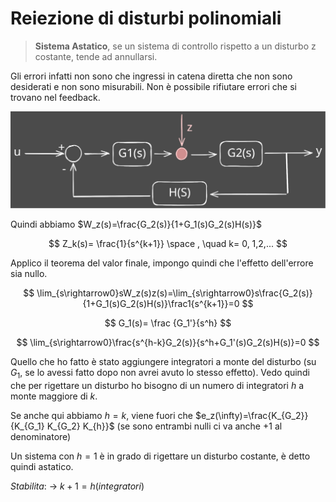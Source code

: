 # Reiezione di disturbi polinomiali
<aside>

>**Sistema Astatico**, se un sistema di controllo rispetto a un disturbo z costante, tende ad annullarsi.

</aside>

Gli errori infatti non sono che ingressi in catena diretta che non sono desiderati e non sono misurabili. Non è possibile rifiutare errori che si trovano nel feedback.

![Reiezione di disturbi polinomiali](./img/SistemiReiezioneDisturbi.svg)

Quindi abbiamo $W_z(s)=\frac{G_2(s)}{1+G_1(s)G_2(s)H(s)}$

$$
Z_k(s)= \frac{1}{s^{k+1}} \space , \quad k= 0, 1,2,...
$$

Applico il teorema del valor finale, impongo quindi che l'effetto dell'errore sia nullo.

$$
\lim_{s\rightarrow0}sW_z(s)z(s)=\lim_{s\rightarrow0}s\frac{G_2(s)}{1+G_1(s)G_2(s)H(s)}\frac1{s^{k+1}}=0
$$

$$
G_1(s)= \frac {G_1'}{s^h}
$$

$$
\lim_{s\rightarrow0}\frac{s^{h-k}G_2(s)}{s^h+G_1'(s)G_2(s)H(s)}=0
$$

Quello che ho fatto è stato aggiungere integratori a monte del disturbo (su $G_1$, se lo avessi fatto dopo non avrei avuto lo stesso effetto). Vedo quindi che per rigettare un disturbo ho bisogno di un numero di integratori $h$ a monte maggiore di $k$.

Se anche qui abbiamo $h=k$, viene fuori che $e_z(\infty)=\frac{K_{G_2}}{K_{G_1} K_{G_2} K_{h}}$ (se sono entrambi nulli ci va anche $+1$ al denominatore)

Un sistema con $h=1$ è in grado di rigettare un disturbo costante, è detto quindi astatico.

*Stabilita*: → $k + 1 = h(integratori)$
